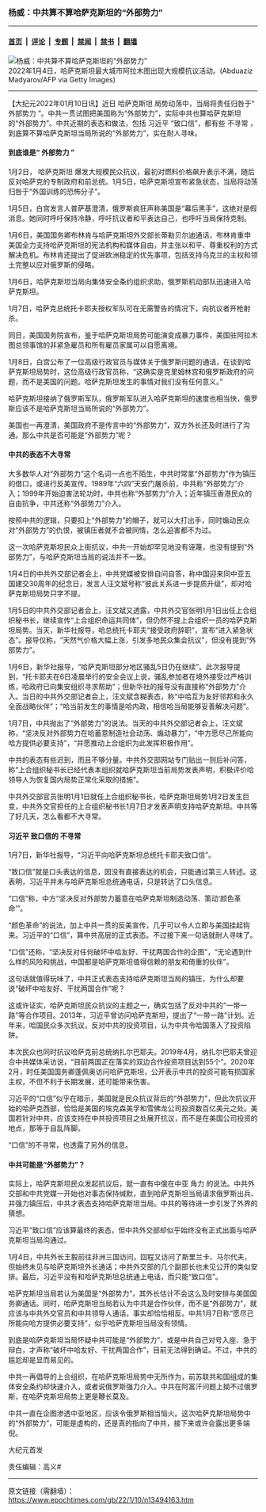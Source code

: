 ### 杨威：中共算不算哈萨克斯坦的“外部势力”

---

#### [首页](../../../..?n13494163) &nbsp;|&nbsp; [评论](../../../../../epoch-comment?n13494163) &nbsp;|&nbsp; [专题](../../../../../epoch-special?n13494163) &nbsp;|&nbsp; [禁闻](../../../../../epoch-news?n13494163) &nbsp;|&nbsp; [禁书](../../../../../books?n13494163) &nbsp;|&nbsp; [翻墙](https://github.com/gfw-breaker/nogfw/blob/master/README.md?n13494163)


<div><img alt="杨威：中共算不算哈萨克斯坦的“外部势力”" class="attachment-djy_600_400 size-djy_600_400 wp-post-image" src="https://i.epochtimes.com/assets/uploads/2022/01/id13484501-GettyImages-1237538548-600x400.jpg"/>
<div class="caption">
 2022年1月4日，哈萨克斯坦最大城市阿拉木图出现大规模抗议活动。(Abduaziz Madyarov/AFP via Getty Images)
</div></div><hr/><div class="post_content" id="artbody" itemprop="articleBody">
 <!-- article content begin -->
 <p>
  【大纪元2022年01月10日讯】近日
  <ok href="https://www.epochtimes.com/gb/tag/%E5%93%88%E8%90%A8%E5%85%8B%E6%96%AF%E5%9D%A6.html">
   哈萨克斯坦
  </ok>
  局势动荡中，当局将责任归咎于“
  <ok href="https://www.epochtimes.com/gb/tag/%E5%A4%96%E9%83%A8%E5%8A%BF%E5%8A%9B.html">
   外部势力
  </ok>
  ”。中共一贯试图把美国称为“外部势力”，实际中共也算哈萨克斯坦的“外部势力”。中共近期的表态和做法，包括
  <ok href="https://www.epochtimes.com/gb/tag/%E4%B9%A0%E8%BF%91%E5%B9%B3.html">
   习近平
  </ok>
  “致口信”，都有些
  <ok href="https://www.epochtimes.com/gb/tag/%E4%B8%8D%E5%AF%BB%E5%B8%B8.html">
   不寻常
  </ok>
  ，到底算不算哈萨克斯坦当局所说的“外部势力”，实在耐人寻味。
 </p>
 <h4>
  <strong>
   到底谁是“
   <ok href="https://www.epochtimes.com/gb/tag/%E5%A4%96%E9%83%A8%E5%8A%BF%E5%8A%9B.html">
    外部势力
   </ok>
   ”
  </strong>
 </h4>
 <p>
  1月2日，
  <ok href="https://www.epochtimes.com/gb/tag/%E5%93%88%E8%90%A8%E5%85%8B%E6%96%AF%E5%9D%A6.html">
   哈萨克斯坦
  </ok>
  爆发大规模民众抗议，最初对燃料价格飙升表示不满，随后反对哈萨克的专制政府和前总统。1月5日，哈萨克斯坦宣布紧急状态，当局将动荡归咎于“外国训练的恐怖分子”。
 </p>
 <p>
  1月5日，白宫发言人普萨基澄清，俄罗斯疯狂声称美国是“幕后黑手”，这绝对是假消息。她同时呼吁保持冷静，呼吁抗议者和平表达自己，也呼吁当局保持克制。
 </p>
 <p>
  1月6日，美国国务卿布林肯与哈萨克斯坦外交部长蒂勒贝尔迪通话，布林肯重申美国全力支持哈萨克斯坦的宪法机构和媒体自由，并主张以和平、尊重权利的方式解决危机。布林肯还提出了促进欧洲稳定的优先事项，包括支持乌克兰的主权和领土完整以应对俄罗斯的侵略。
 </p>
 <p>
  1月6日，哈萨克斯坦当局向集体安全条约组织求助，俄罗斯机动部队迅速进入哈萨克斯坦。
 </p>
 <p>
  1月7日，哈萨克总统托卡耶夫授权军队可在无需警告的情况下，向抗议者开枪射杀。
 </p>
 <p>
  同日，美国国务院宣布，鉴于哈萨克斯坦局势可能演变成暴力事件，美国驻阿拉木图总领事馆的非紧急雇员和所有雇员家属可以自愿离境。
 </p>
 <p>
  1月8日，白宫公布了一位高级行政官员与媒体关于俄罗斯问题的通话，在谈到哈萨克斯坦局势时，这位高级行政官员称，“这确实是克里姆林宫和俄罗斯政府的问题，而不是美国的问题。哈萨克斯坦发生的事情对我们没有任何意义。”
 </p>
 <p>
  哈萨克斯坦接纳了俄罗斯军队，俄罗斯军队进入哈萨克斯坦的速度也相当快，俄罗斯应该不是哈萨克斯坦当局所说的“外部势力”。
 </p>
 <p>
  美国也一再澄清，美国政府不是传言中的“外部势力”，双方外长还及时进行了沟通。那么中共是否可能是“外部势力”呢？
 </p>
 <h4>
  <strong>
   中共的表态不大寻常
  </strong>
 </h4>
 <p>
  大多数华人对“外部势力”这个名词一点也不陌生，中共时常拿“外部势力”作为镇压的借口，或进行反美宣传。1989年“六四”天安门屠杀前，中共称“外部势力”介入；1999年开始迫害法轮功时，中共也称“外部势力”介入；近年镇压香港民众的自由抗争，中共还称“外部势力”介入。
 </p>
 <p>
  按照中共的逻辑，只要扣上“外部势力”的帽子，就可以大打出手，同时煽动民众对“外部势力”的仇恨，被镇压者就不会被同情，怎么迫害都不为过。
 </p>
 <p>
  这一次哈萨克斯坦民众上街抗议，中共一开始却罕见地没有诬蔑，也没有提到“外部势力”，与哈萨克斯坦当局的说法并不一致。
 </p>
 <p>
  1月4日的中共外交部记者会上，中共党媒被安排自问自答，称中国迎来同中亚五国建交30周年的纪念日，发言人汪文斌号称“彼此关系进一步提质升级”，却对哈萨克斯坦局势只字不提。
 </p>
 <p>
  1月5日的中共外交部记者会上，汪文斌又透露，中共外交官张明1月1日出任上合组织秘书长，继续宣传“上合组织命运共同体”，但仍然不提上合组织一员的哈萨克斯坦局势。当天，新华社报导，哈总统托卡耶夫“接受政府辞职”，宣布“进入紧急状态”。报导仅称，“天然气价格大幅上涨，引发多地民众集会抗议”，但没有提到“外部势力”。
 </p>
 <p>
  1月6日，新华社报导，“哈萨克斯坦部分地区骚乱5日仍在继续”。此次报导提到，“托卡耶夫在6日凌晨举行的安全会议上说，骚乱参加者在境外接受过严格训练，哈政府已向集安组织寻求帮助”；但新华社的报导没有直接称“外部势力”介入。当日的中共外交部记者会上，汪文斌含糊表态，称“中哈互为友好邻邦和永久全面战略伙伴”；“哈当前发生的事情是哈内政，相信哈当局能够妥善解决问题”。
 </p>
 <p>
  1月7日，中共抛出了“外部势力”的说法。当天的中共外交部记者会上，汪文斌称，“坚决反对外部势力在哈蓄意制造社会动荡、煽动暴力”，“中方愿尽己所能向哈方提供必要支持”，“并愿推动上合组织为此发挥积极作用”。
 </p>
 <p>
  中共的表态有些迟到，而且不够分量。中共外交部网站专门贴出一则后补问答，称“上合组织秘书长已经代表本组织就哈萨克斯坦当前局势发表声明，积极评价哈领导人为恢复国内局势正常化采取的措施”。
 </p>
 <p>
  中共外交部官员张明1月1日就任上合组织秘书长，哈萨克斯坦局势1月2日发生巨变，中共外交官担任的上合组织秘书长1月7日才发表声明支持哈萨克斯坦。中共等了好几天，怎么看都不大寻常。
 </p>
 <h4>
  <strong>
   <ok href="https://www.epochtimes.com/gb/tag/%E4%B9%A0%E8%BF%91%E5%B9%B3.html">
    习近平
   </ok>
   致口信的
   <ok href="https://www.epochtimes.com/gb/tag/%E4%B8%8D%E5%AF%BB%E5%B8%B8.html">
    不寻常
   </ok>
  </strong>
 </h4>
 <p>
  1月7日，新华社报导，“习近平向哈萨克斯坦总统托卡耶夫致口信”。
 </p>
 <p>
  “致口信”就是口头表达的信息，因没有直接表达的机会，只能通过第三人转述。这表明，习近平并未与哈萨克斯坦总统通电话，只是转达了口头信息。
 </p>
 <p>
  “口信”称，中方“坚决反对外部势力蓄意在哈萨克斯坦制造动荡、策动‘颜色革命’”。
 </p>
 <p>
  “颜色革命”的说法，加上中共一贯的反美宣传，几乎可以令人立即与美国挂起钩来。习近平的“口信”，算中共高层的正式表态。不过接下来一句话就耐人寻味了。
 </p>
 <p>
  “口信”还称，“坚决反对任何破坏中哈友好、干扰两国合作的企图”，“无论遇到什么样的风险和挑战，中国都是哈萨克斯坦值得信赖的朋友和倚重的伙伴”。
 </p>
 <p>
  这句话就值得玩味了，中共正式表态支持哈萨克斯坦当局的镇压，为什么却要说“破坏中哈友好、干扰两国合作”呢？
 </p>
 <p>
  这或许证实，哈萨克斯坦民众抗议的主题之一，确实包括了反对中共的“一带一路”等合作项目。2013年，习近平曾访问哈萨克斯坦，提出了“一带一路”计划。近年来，哈国民众多次抗议，反对中共的投资项目，认为中共令哈国落入了投资陷阱。
 </p>
 <p>
  本次民众也同时抗议哈萨克前总统纳扎尔巴耶夫。2019年4月，纳扎尔巴耶夫曾迎合中共媒体采访说，“目前两国正在落实的双边合作投资项目达到55个”。2020年2月，时任美国国务卿蓬佩奥访问哈萨克斯坦，公开表示中共的投资可能有损国家主权，不但不利于长期发展，还可能带来伤害。
 </p>
 <p>
  习近平的“口信”似乎在暗示，美国就是民众抗议背后的“外部势力”，但此次抗议开始的哈萨克西部，恰恰是美国的埃克森美孚和雪佛龙公司投资数百亿美元之处。美国若针对中共，应该支持在中共投资项目之处展开抗议，而不是在美国公司投资的地点，那等于自乱阵脚。
 </p>
 <p>
  “口信”的不寻常，也透露了另外的信息。
 </p>
 <h4>
  <strong>
   中共可能是“外部势力”？
  </strong>
 </h4>
 <p>
  实际上，哈萨克斯坦民众发起抗议后，就一直有中俄在中亚
  <ok href="https://www.epochtimes.com/gb/tag/%E8%A7%92%E5%8A%9B.html">
   角力
  </ok>
  的说法。中共外交部和中共党媒一开始也对事态保持缄默，直到哈萨克斯坦当局请求俄罗斯出兵、并强力镇压后，中共才表态支持哈萨克斯坦当局。中共的等待进一步引发了外界的猜想。
 </p>
 <p>
  习近平“致口信”应该算最终的表态，但中共外交部却似乎始终没有正式出面与哈萨克斯坦当局沟通过。
 </p>
 <p>
  1月4日，中共外长王毅前往非洲三国访问，回程又访问了斯里兰卡、马尔代夫，但始终未见与哈萨克斯坦外长通话；中共外交部的几个副部长也未见公开的类似安排。最后，习近平没有和哈萨克斯坦总统通上电话，而只能“致口信”。
 </p>
 <p>
  哈萨克斯坦当局若认为美国是“外部势力”，其外长估计不会这么及时安排与美国国务卿通话。同时，哈萨克斯坦当局若认为中共是合作伙伴，而不是“外部势力”，就应该与中共外交官员和中共领导人通话，事实却恰恰相反。中共1月7日称“愿尽己所能向哈方提供必要支持”，似乎哈萨克斯坦当局没有领情。
 </p>
 <p>
  到底是哈萨克斯坦当局怀疑中共可能是“外部势力”，或是中共自己对号入座、急于辩白，才声称“破坏中哈友好、干扰两国合作”，目前无法得到确证。不过，中共的尴尬却是显而易见的。
 </p>
 <p>
  中共一再倡导的上合组织，在哈萨克斯坦局势中无所作为，前苏联共和国组成的集体安全条约却快速介入，或者说俄罗斯强力介入。中共在阿富汗问题上拗不过俄罗斯，在哈萨克斯坦局势上更是鞭长莫及。
 </p>
 <p>
  中共一直在企图渗透中亚地区，应该令俄罗斯相当恼火。这次哈萨克斯坦局势中的“外部势力”，可能是虚构的，还是真的指向了中共，接下来或许会露出更多端倪。
 </p>
 <p>
  大纪元首发
 </p>
 <p>
  责任编辑：高义#
 </p>
 <!-- article content end -->
 <div id="below_article_ad">
 </div>
</div>


---

原文链接（需翻墙）：https://www.epochtimes.com/gb/22/1/10/n13494163.htm